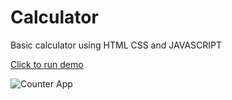 # Calculator

Basic calculator using HTML CSS and JAVASCRIPT

[Click to run demo](https://calculator-project-a1c83.web.app/)

![Counter App](./images/Screen%20Shot%202022-07-21%20at%2011.33.39%20PM.png)